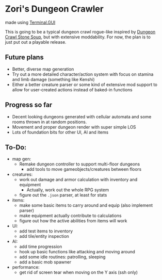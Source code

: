 # Zori's Dungeon Crawler
made using [Terminal.GUI](https://github.com/gui-cs/Terminal.Gui)

This is going to be a typical dungeon crawl rogue-like inspired by [Dungeon Crawl Stone Soup](https://crawl.develz.org/), but with extensive moddability.
For now, the plan is to just put out a playable release.

## Future plans
- Better, diverse map generation
- Try out a more detailed character/action system with focus on stamina and limb damage (something like Kenshi)
- Either a better creature parser or some kind of extensive mod support to allow for user-created actions instead of baked-in functions

## Progress so far
- Decent looking dungeons generated with cellular automata and some rooms thrown in at random positions.
- Movement and proper dungeon render with super simple LOS
- Lots of foundation bits for other UI, AI and items

## To-Do:
- map gen:
  - Remake dungeon controller to support multi-floor dungeons
    - add tools to move gameobjects/creatures between floors
- creatures:
  - work out damage and armor calculation with inventory and equipment 
    - Actually, work out the whole RPG system
  - figure out the `.json` parser, at least for stats
- items:
  - make some basic items to carry around and equip (also implement parser)
  - make equipment actually contribute to calculations
  - figure out how the active abilities from items will work
- UI:
  - add test items to inventory
  - add tile/entity inspection
- AI: 
  - add time progression
  - hook up basic functions like attacking and moving around
  - add some idle routines: patrolling, sleeping
  - add a basic mob spawner 
- performance:
  - get rid of screen tear when moving on the Y axis (ssh only)
